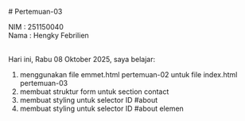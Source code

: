 # Pertemuan-03

NIM : 251150040<br>
Nama  : Hengky Febrilien<br><br>

Hari ini, Rabu 08 Oktober 2025, saya belajar:
<ol>
    <li>menggunakan file emmet.html pertemuan-02 untuk file index.html pertemuan-03</li>
    <li>membuat struktur form untuk section contact</li>
    <li>membuat styling untuk selector ID #about</li>
    <li>membuat styling untuk selector ID #about elemen</li>
</ol>